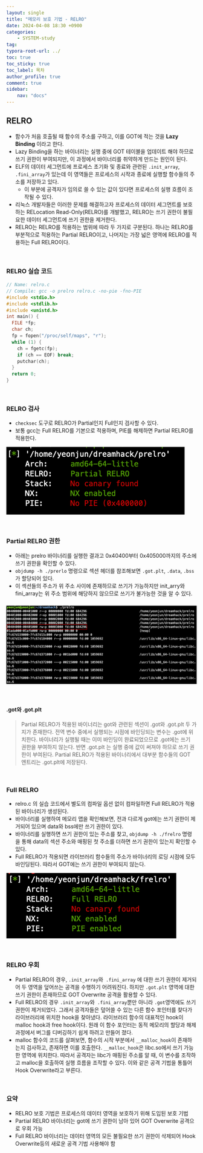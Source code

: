 ```yaml
---
layout: single
title: "메모리 보호 기법 - RELRO"
date: 2024-04-08 18:30 +0900
categories: 
    - SYSTEM-study
tag:
typora-root-url: ../
toc: true
toc_sticky: true
toc_label: 목차
author_profile: true
comment: true
sidebar:
    nav: "docs"
---
```


## RELRO

- 함수가 처음 호출될 때 함수의 주소를 구하고, 이를 GOT에 적는 것을 **Lazy Binding** 이라고 한다. 
- Lazy Binding을 하는 바이너리는 실행 중에 GOT 테이블을 업데이트 해야 하므로 쓰기 권한이 부여되지만, 이 과정에서 바이너리를 취약하게 만드는 원인이 된다. 
- ELF의 데이터 세그먼트에 프로세스 초기화 및 종료와 관련된 `.init_array`, `.fini_array`가 있는데 이 영역들은 프로세스의 시작과 종료에 실행할 함수들의 주소를 저장하고 있다.
  - 이 부분에 공격자가  임의로 쓸 수 있는 값이 있다면 프로세스의 실행 흐름이 조작될 수 있다. 
- 리눅스 개발자들은 이러한 문제를 해결하고자 프로세스의 데이터 세그먼트를 보호하는 RELocation Read-Only(RELRO)를 개발했고, RELRO는 쓰기 권한이 불필요한 데이터 세그먼트에 쓰기 권한을 제거한다. 
- RELRO는 RELRO를 적용하는 범위에 따라 두 가지로 구분된다. 하나는 RELRO를 부분적으로 적용하는 Partial RELRO이고, 나머지는 가장 넓은 영역에 RELRO를 적용하는 Full RELRO이다. 

<br>

### RELRO 실습 코드

```c
// Name: relro.c
// Compile: gcc -o prelro relro.c -no-pie -fno-PIE
#include <stdio.h>
#include <stdlib.h>
#include <unistd.h>
int main() {
  FILE *fp;
  char ch;
  fp = fopen("/proc/self/maps", "r");
  while (1) {
    ch = fgetc(fp);
    if (ch == EOF) break;
    putchar(ch);
  }
  return 0;
}
```

<br>

### RELRO 검사

- `checksec` 도구로 RELRO가 Partial인지  Full인지 검사할 수 있다. 
- 보통 gcc는 Full RELRO를 기본으로 적용하며, PIE를 해제하면 Partial RELRO를 적용한다. 

![image-20240408191452986](/images/2024-04-08-RELRO/image-20240408191452986.png)

<br>

### Partial RELRO 권한

- 아래는 prelro 바이너리를 실행한 결과고 0x40400부터 0x405000까지의 주소에 쓰기 권한을 확인할 수 있다.
- `objdump -h ./prerlo` 명령으로 섹션 헤더를 참조해보면 `.got.plt`, `.data`, `.bss` 가 할당되어 있다. 
- 이 섹션들의 주소가 위 주소 사이에 존재하므로 쓰기가 가능하지만 init_arry와 fini_array는 위 주소 범위에 해당하지 않으므로 쓰기가 불가능한 것을 알 수 있다. 

### ![image-20240408191912567](/images/2024-04-08-RELRO/image-20240408191912567.png)

<br>

#### .got와 .got.plt

> Partial RELRO가 적용된 바이너리는 got와 관련된 섹션이 .got와 .got.plt 두 가지가 존재한다. 전역 변수 중에서 실행되는 시점에  바인딩되는 변수는 .got에 위치한다. 바이너리가 실행될 때는 이미 바인딩이 완료되었으므로 .got에는 쓰기 권한을 부여하지 않는다. 반면 .got.plt 는 실행 중에 값이 써져야 하므로 쓰기 권한이 부여된다. Partial RELRO가 적용된 바이너리에서 대부분 함수들의 GOT 엔트리는 .got.plt에 저장된다. 

<br>

### Full RELRO 

- relro.c 의 실습 코드에서 별도의 컴파일 옵션 없이 컴파일하면 Full RELRO가 적용된 바이너리가 생성된다. 
- 바이너리를 실행하여 메모리 맵을 확인해보면, 전과 다르게 got에는 쓰기 권한이 제거되어 있으며 data와 bss에만 쓰기 권한이 있다. 
- 바이너리를 실행하면 쓰기 권한이 있는 주소를 찾고, `objdump -h ./frelro` 명령을 통해 data의 섹션 주소와 매핑된 첫 주소를 더하면 쓰기 권한이 있는지 확인할 수 있다. 
- Full RELRO가 적용되면 라이브러리 함수들의 주소가 바이너리의 로딩 시점에 모두 바인딩된다. 따라서 GOT에는 쓰기 권한이 부여되지 않는다. 

![image-20240408211428873](/images/2024-04-08-RELRO/image-20240408211428873.png)

<br>

### RELRO 우회 

- Partial RELRO의 경우, `.init_array`와` .fini_array` 에 대한 쓰기 권한이 제거되어 두 영역을 덮어쓰는 공격을 수행하기 어려워진다. 하지만 `.got.plt` 영역에 대한 쓰기 권한이 존재하므로 GOT Overwrite 공격을 활용할 수 있다. 
- Full RELRO의 경우 `.init_array`와` .fini_array`뿐만 아니라 `.got`영역에도 쓰기 권한이 제거되었다. 그래서 공격자들은 덮어쓸 수 있는 다른 함수 포인터를 찾다가 라이브러리에 위치한 hook을 찾아냈다. 라이브러리 함수의 대표적인 hook이 malloc hook과 free hook이다. 원래 이 함수 포인터는 동적 메모리의 할당과 해제 과정에서 버그를 디버깅하기 쉽게 하려고 만들어 졌다. 
- malloc 함수의 코드를 살펴보면, 함수의 시작 부분에서 `__malloc_hook`이 존재하는지 검사하고, 존재하면 이를 호출한다. `__malloc_hook`은 libc.so에서 쓰기 가능한 영역에 위치한다. 따라서 공격자는 libc가 매핑된 주소를 알 때, 이 변수를 조작하고 malloc을 호출하여 실행 흐름을 조작할 수 있다. 이와 같은 공격 기법을 통틀어 Hook Overwrite라고 부른다.  

<br>

### 요약

- RELRO 보호 기법은 프로세스의 데이터 영역을 보호하기 위해 도입된 보호 기법
- Partial RELRO 바이너리는 got에 쓰기 권한이 남아 있어 GOT Overwrite 공격으로 우회 가능
- Full RELRO 바이너리는 데이터 영역의 모든 불필요한 쓰기 권한이 삭제되어 Hook Overwrite등의 새로운 공격 기법 사용해야 함 